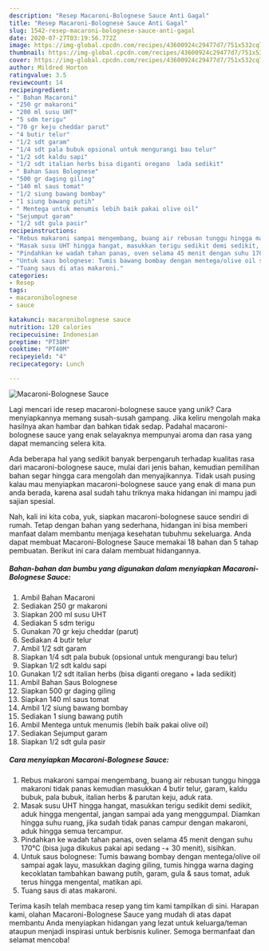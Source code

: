 ```yaml
---
description: "Resep Macaroni-Bolognese Sauce Anti Gagal"
title: "Resep Macaroni-Bolognese Sauce Anti Gagal"
slug: 1542-resep-macaroni-bolognese-sauce-anti-gagal
date: 2020-07-27T03:19:56.772Z
image: https://img-global.cpcdn.com/recipes/43600924c29477d7/751x532cq70/macaroni-bolognese-sauce-foto-resep-utama.jpg
thumbnail: https://img-global.cpcdn.com/recipes/43600924c29477d7/751x532cq70/macaroni-bolognese-sauce-foto-resep-utama.jpg
cover: https://img-global.cpcdn.com/recipes/43600924c29477d7/751x532cq70/macaroni-bolognese-sauce-foto-resep-utama.jpg
author: Mildred Horton
ratingvalue: 3.5
reviewcount: 14
recipeingredient:
- " Bahan Macaroni"
- "250 gr makaroni"
- "200 ml susu UHT"
- "5 sdm terigu"
- "70 gr keju cheddar parut"
- "4 butir telur"
- "1/2 sdt garam"
- "1/4 sdt pala bubuk opsional untuk mengurangi bau telur"
- "1/2 sdt kaldu sapi"
- "1/2 sdt italian herbs bisa diganti oregano  lada sedikit"
- " Bahan Saus Bolognese"
- "500 gr daging giling"
- "140 ml saus tomat"
- "1/2 siung bawang bombay"
- "1 siung bawang putih"
- " Mentega untuk menumis lebih baik pakai olive oil"
- "Sejumput garam"
- "1/2 sdt gula pasir"
recipeinstructions:
- "Rebus makaroni sampai mengembang, buang air rebusan tunggu hingga makaroni tidak panas kemudian masukkan 4 butir telur, garam, kaldu bubuk, pala bubuk, italian herbs &amp; parutan keju, aduk rata."
- "Masak susu UHT hingga hangat, masukkan terigu sedikit demi sedikit, aduk hingga mengental, jangan sampai ada yang menggumpal. Diamkan hingga suhu ruang, jika sudah tidak panas campur dengan makaroni, aduk hingga semua tercampur."
- "Pindahkan ke wadah tahan panas, oven selama 45 menit dengan suhu 170°C (bisa juga dikukus pakai api sedang -+ 30 menit), sisihkan."
- "Untuk saus bolognese: Tumis bawang bombay dengan mentega/olive oil sampai agak layu, masukkan daging giling, tumis hingga warna daging kecoklatan tambahkan bawang putih, garam, gula &amp; saus tomat, aduk terus hingga mengental, matikan api."
- "Tuang saus di atas makaroni."
categories:
- Resep
tags:
- macaronibolognese
- sauce

katakunci: macaronibolognese sauce 
nutrition: 120 calories
recipecuisine: Indonesian
preptime: "PT38M"
cooktime: "PT40M"
recipeyield: "4"
recipecategory: Lunch

---
```



![Macaroni-Bolognese Sauce](https://img-global.cpcdn.com/recipes/43600924c29477d7/751x532cq70/macaroni-bolognese-sauce-foto-resep-utama.jpg)

Lagi mencari ide resep macaroni-bolognese sauce yang unik? Cara menyiapkannya memang susah-susah gampang. Jika keliru mengolah maka hasilnya akan hambar dan bahkan tidak sedap. Padahal macaroni-bolognese sauce yang enak selayaknya mempunyai aroma dan rasa yang dapat memancing selera kita.



Ada beberapa hal yang sedikit banyak berpengaruh terhadap kualitas rasa dari macaroni-bolognese sauce, mulai dari jenis bahan, kemudian pemilihan bahan segar hingga cara mengolah dan menyajikannya. Tidak usah pusing kalau mau menyiapkan macaroni-bolognese sauce yang enak di mana pun anda berada, karena asal sudah tahu triknya maka hidangan ini mampu jadi sajian spesial.


Nah, kali ini kita coba, yuk, siapkan macaroni-bolognese sauce sendiri di rumah. Tetap dengan bahan yang sederhana, hidangan ini bisa memberi manfaat dalam membantu menjaga kesehatan tubuhmu sekeluarga. Anda dapat membuat Macaroni-Bolognese Sauce memakai 18 bahan dan 5 tahap pembuatan. Berikut ini cara dalam membuat hidangannya.

<!--inarticleads1-->

##### Bahan-bahan dan bumbu yang digunakan dalam menyiapkan Macaroni-Bolognese Sauce:

1. Ambil  Bahan Macaroni
1. Sediakan 250 gr makaroni
1. Siapkan 200 ml susu UHT
1. Sediakan 5 sdm terigu
1. Gunakan 70 gr keju cheddar (parut)
1. Sediakan 4 butir telur
1. Ambil 1/2 sdt garam
1. Siapkan 1/4 sdt pala bubuk (opsional untuk mengurangi bau telur)
1. Siapkan 1/2 sdt kaldu sapi
1. Gunakan 1/2 sdt italian herbs (bisa diganti oregano + lada sedikit)
1. Ambil  Bahan Saus Bolognese
1. Siapkan 500 gr daging giling
1. Siapkan 140 ml saus tomat
1. Ambil 1/2 siung bawang bombay
1. Sediakan 1 siung bawang putih
1. Ambil  Mentega untuk menumis (lebih baik pakai olive oil)
1. Sediakan Sejumput garam
1. Siapkan 1/2 sdt gula pasir




<!--inarticleads2-->

##### Cara menyiapkan Macaroni-Bolognese Sauce:

1. Rebus makaroni sampai mengembang, buang air rebusan tunggu hingga makaroni tidak panas kemudian masukkan 4 butir telur, garam, kaldu bubuk, pala bubuk, italian herbs &amp; parutan keju, aduk rata.
1. Masak susu UHT hingga hangat, masukkan terigu sedikit demi sedikit, aduk hingga mengental, jangan sampai ada yang menggumpal. Diamkan hingga suhu ruang, jika sudah tidak panas campur dengan makaroni, aduk hingga semua tercampur.
1. Pindahkan ke wadah tahan panas, oven selama 45 menit dengan suhu 170°C (bisa juga dikukus pakai api sedang -+ 30 menit), sisihkan.
1. Untuk saus bolognese: Tumis bawang bombay dengan mentega/olive oil sampai agak layu, masukkan daging giling, tumis hingga warna daging kecoklatan tambahkan bawang putih, garam, gula &amp; saus tomat, aduk terus hingga mengental, matikan api.
1. Tuang saus di atas makaroni.




Terima kasih telah membaca resep yang tim kami tampilkan di sini. Harapan kami, olahan Macaroni-Bolognese Sauce yang mudah di atas dapat membantu Anda menyiapkan hidangan yang lezat untuk keluarga/teman ataupun menjadi inspirasi untuk berbisnis kuliner. Semoga bermanfaat dan selamat mencoba!
